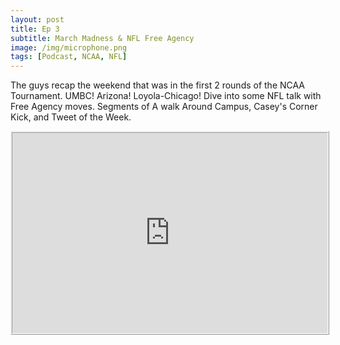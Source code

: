 ```yaml
---
layout: post
title: Ep 3
subtitle: March Madness & NFL Free Agency
image: /img/microphone.png
tags: [Podcast, NCAA, NFL]
---
```


The guys recap the weekend that was in the first 2 rounds of the NCAA Tournament. UMBC! Arizona! Loyola-Chicago! Dive into some NFL talk with Free Agency moves.  Segments of  A walk Around Campus, Casey's Corner Kick, and Tweet of the Week. 


<iframe src="https://cast.rocks/player/11602/EP-3---March-Madness.mp3?episodeTitle=Ep%203%3A%20March%20Madness%20%26%20NFL%20Free%20Agency%20&podcastTitle=132%20Breese%20Podcast&episodeDate=March%2019th%2C%202018&imageURL=https%3A%2F%2Fcast.rocks%2Fhosting%2F11602%2Ffeeds%2F6RG37.jpg&itunesLink=https%3A%2F%2Fitunes.apple.com%2Fus%2Fpodcast%2F132-breese-podcast%2Fid1353274149%3Fmt%3D2" style="border: ridge; min-height: 265px; max-height: 320px; max-width: 558px; min-width: 270px; width: 100%; height: 100%;" scrollbars="no"></iframe>
